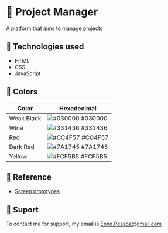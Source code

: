 # 📌 Project Manager
 A platform that aims to manage projects


## 🚀 Technologies used

 - HTML
 - CSS
 - JavaScript


## 🌈 Colors

| Color          | Hexadecimal                                                      |
| -------------- | ---------------------------------------------------------------- |
| Weak Black     | ![#030000](https://via.placeholder.com/10/030000?text=+) #030000 |
| Wine           | ![#331436](https://via.placeholder.com/10/331436?text=+) #331436 |
| Red            | ![#CC4F57](https://via.placeholder.com/10/CC4F57?text=+) #CC4F57 |
| Dark Red       | ![#7A1745](https://via.placeholder.com/10/7A1745?text=+) #7A1745 |
| Yellow         | ![#FCF5B5](https://via.placeholder.com/10/FCF5B5?text=+) #FCF5B5 |


## 🌟 Reference

 - [Screen prototypes](https://www.figma.com/design/gut0f54yTpBwIh1kla9j8y/Challenge-1-SC-(Copy)?node-id=0-1&t=tllTERKyeQqwSnoN-1)


## 🔧 Suport
 To contact me for support, my email is [Enne.Pessoa@gmail.com](mailto:Enne.Pessoa@gmail.com)

